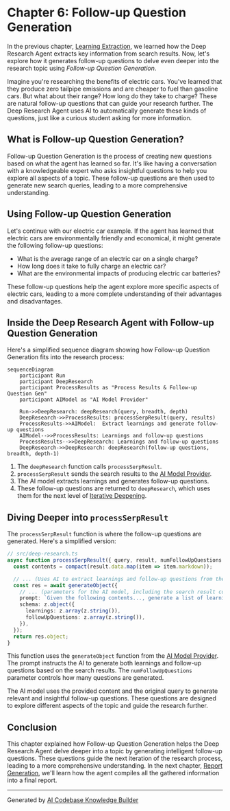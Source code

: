# Chapter 6: Follow-up Question Generation

In the previous chapter, [Learning Extraction](05_learning_extraction_.md), we learned how the Deep Research Agent extracts key information from search results. Now, let's explore how it generates follow-up questions to delve even deeper into the research topic using *Follow-up Question Generation*.

Imagine you're researching the benefits of electric cars. You've learned that they produce zero tailpipe emissions and are cheaper to fuel than gasoline cars.  But what about their range? How long do they take to charge?  These are natural follow-up questions that can guide your research further.  The Deep Research Agent uses AI to automatically generate these kinds of questions, just like a curious student asking for more information.

## What is Follow-up Question Generation?

Follow-up Question Generation is the process of creating new questions based on what the agent has learned so far. It's like having a conversation with a knowledgeable expert who asks insightful questions to help you explore all aspects of a topic.  These follow-up questions are then used to generate new search queries, leading to a more comprehensive understanding.

## Using Follow-up Question Generation

Let's continue with our electric car example.  If the agent has learned that electric cars are environmentally friendly and economical, it might generate the following follow-up questions:

- What is the average range of an electric car on a single charge?
- How long does it take to fully charge an electric car?
- What are the environmental impacts of producing electric car batteries?

These follow-up questions help the agent explore more specific aspects of electric cars, leading to a more complete understanding of their advantages and disadvantages.

## Inside the Deep Research Agent with Follow-up Question Generation

Here's a simplified sequence diagram showing how Follow-up Question Generation fits into the research process:

```mermaid
sequenceDiagram
    participant Run
    participant DeepResearch
    participant ProcessResults as "Process Results & Follow-up Question Gen"
    participant AIModel as "AI Model Provider"

    Run->>DeepResearch: deepResearch(query, breadth, depth)
    DeepResearch->>ProcessResults: processSerpResult(query, results)
    ProcessResults->>AIModel:  Extract learnings and generate follow-up questions
    AIModel-->>ProcessResults: Learnings and follow-up questions
    ProcessResults-->>DeepResearch: Learnings and follow-up questions
    DeepResearch->>DeepResearch: deepResearch(follow-up questions, breadth, depth-1)
```

1. The `deepResearch` function calls `processSerpResult`.
2. `processSerpResult` sends the search results to the [AI Model Provider](08_ai_model_provider_.md).
3. The AI model extracts learnings and generates follow-up questions.
4. These follow-up questions are returned to `deepResearch`, which uses them for the next level of [Iterative Deepening](03_iterative_deepening_.md).

## Diving Deeper into `processSerpResult`

The `processSerpResult` function is where the follow-up questions are generated.  Here's a simplified version:

```typescript
// src/deep-research.ts
async function processSerpResult({ query, result, numFollowUpQuestions = 3 }) {
  const contents = compact(result.data.map(item => item.markdown));

  // ... (Uses AI to extract learnings and follow-up questions from the contents)
  const res = await generateObject({
    // ... (parameters for the AI model, including the search result contents)
    prompt: `Given the following contents..., generate a list of learnings and follow-up questions...`,
    schema: z.object({
      learnings: z.array(z.string()),
      followUpQuestions: z.array(z.string()),
    }),
  });
  return res.object;
}
```

This function uses the `generateObject` function from the [AI Model Provider](08_ai_model_provider_.md). The prompt instructs the AI to generate both learnings and follow-up questions based on the search results. The `numFollowUpQuestions` parameter controls how many questions are generated.

The AI model uses the provided content and the original query to generate relevant and insightful follow-up questions. These questions are designed to explore different aspects of the topic and guide the research further.

## Conclusion

This chapter explained how Follow-up Question Generation helps the Deep Research Agent delve deeper into a topic by generating intelligent follow-up questions. These questions guide the next iteration of the research process, leading to a more comprehensive understanding. In the next chapter, [Report Generation](07_report_generation_.md), we'll learn how the agent compiles all the gathered information into a final report.


---

Generated by [AI Codebase Knowledge Builder](https://github.com/The-Pocket/Tutorial-Codebase-Knowledge)